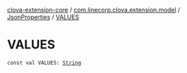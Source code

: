[clova-extension-core](../../index.md) / [com.linecorp.clova.extension.model](../index.md) / [JsonProperties](index.md) / [VALUES](./-v-a-l-u-e-s.md)

# VALUES

`const val VALUES: `[`String`](https://kotlinlang.org/api/latest/jvm/stdlib/kotlin/-string/index.html)